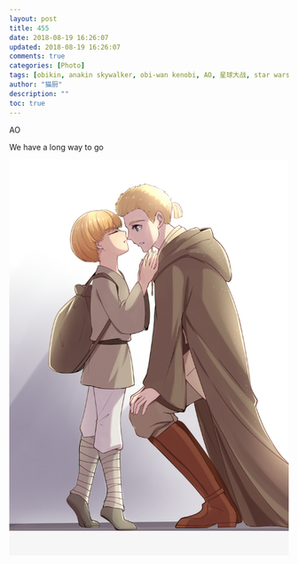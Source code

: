 ```yaml
---
layout: post
title: 455
date: 2018-08-19 16:26:07
updated: 2018-08-19 16:26:07
comments: true
categories: [Photo]
tags: [obikin, anakin skywalker, obi-wan kenobi, AO, 星球大战, star wars]
author: "猫厨"
description: ""
toc: true
---
```


<p>AO</p> 
<p>We have&nbsp;a&nbsp;long&nbsp;way&nbsp;to&nbsp;go<br /></p>

![](https://raw.githubusercontent.com/alicewish/meowchain247/master/img_cVZNdzJtQk9JV2RhcmVjKzRENVd6N0dxSXVid1FHNVowV2JCM2xLZXFYeFJsVG9PRjlBbmZBPT0.jpg)